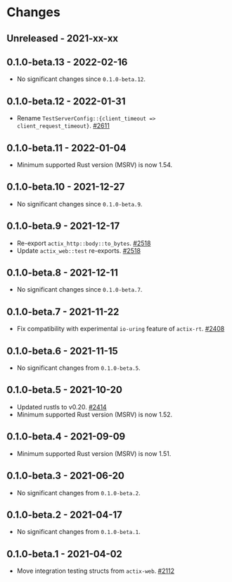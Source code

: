 # Changes

## Unreleased - 2021-xx-xx


## 0.1.0-beta.13 - 2022-02-16
- No significant changes since `0.1.0-beta.12`.


## 0.1.0-beta.12 - 2022-01-31
- Rename `TestServerConfig::{client_timeout => client_request_timeout}`. [#2611]

[#2611]: https://github.com/actix/actix-web/pull/2611


## 0.1.0-beta.11 - 2022-01-04
- Minimum supported Rust version (MSRV) is now 1.54.


## 0.1.0-beta.10 - 2021-12-27
- No significant changes since `0.1.0-beta.9`.


## 0.1.0-beta.9 - 2021-12-17
- Re-export `actix_http::body::to_bytes`. [#2518]
- Update `actix_web::test` re-exports. [#2518]

[#2518]: https://github.com/actix/actix-web/pull/2518


## 0.1.0-beta.8 - 2021-12-11
- No significant changes since `0.1.0-beta.7`.


## 0.1.0-beta.7 - 2021-11-22
- Fix compatibility with experimental `io-uring` feature of `actix-rt`. [#2408]

[#2408]: https://github.com/actix/actix-web/pull/2408


## 0.1.0-beta.6 - 2021-11-15
- No significant changes from `0.1.0-beta.5`.


## 0.1.0-beta.5 - 2021-10-20
- Updated rustls to v0.20. [#2414]
- Minimum supported Rust version (MSRV) is now 1.52.

[#2414]: https://github.com/actix/actix-web/pull/2414


## 0.1.0-beta.4 - 2021-09-09
- Minimum supported Rust version (MSRV) is now 1.51.


## 0.1.0-beta.3 - 2021-06-20
- No significant changes from `0.1.0-beta.2`.


## 0.1.0-beta.2 - 2021-04-17
- No significant changes from `0.1.0-beta.1`.


## 0.1.0-beta.1 - 2021-04-02
- Move integration testing structs from `actix-web`. [#2112]

[#2112]: https://github.com/actix/actix-web/pull/2112
